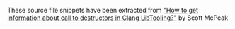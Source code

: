 These source file snippets have been extracted from
["How to get information about call to destructors in Clang LibTooling?"](https://stackoverflow.com/questions/59610156/how-to-get-information-about-call-to-destructors-in-clang-libtooling) by Scott McPeak
